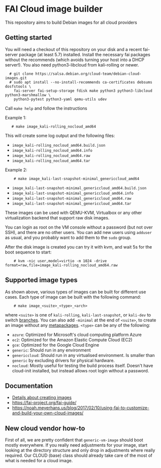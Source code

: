 # FAI Cloud image builder

This repository aims to build Debian images for all cloud providers

## Getting started

You will need a checkout of this repository on your disk and a recent fai-server
package (at least 5.7) installed. Install the necessary fai packages without
the recommends (which avoids turning your host into a DHCP server!).
You also need python3-libcloud from kali-rolling or newer.

```
  # git clone https://salsa.debian.org/cloud-team/debian-cloud-images.git
  # sudo apt install --no-install-recommends ca-certificates debsums dosfstools \
    fai-server fai-setup-storage fdisk make python3 python3-libcloud python3-marshmallow \
    python3-pytest python3-yaml qemu-utils udev
```

  Call `make help` and follow the instructions

Example 1:

```
   # make image_kali-rolling_nocloud_amd64
```

This will create some log output and the following files:

- `image_kali-rolling_nocloud_amd64.build.json`
- `image_kali-rolling_nocloud_amd64.info`
- `image_kali-rolling_nocloud_amd64.raw`
- `image_kali-rolling_nocloud_amd64.tar`

Example 2:

```
    # make image_kali-last-snapshot-minimal_genericcloud_amd64
```

- `image_kali-last-snapshot-minimal_genericcloud_amd64.build.json`
- `image_kali-last-snapshot-minimal_genericcloud_amd64.info`
- `image_kali-last-snapshot-minimal_genericcloud_amd64.raw`
- `image_kali-last-snapshot-minimal_genericcloud_amd64.tar`

These images can be used with QEMU-KVM, Virtualbox or any other virtualization
backend that support raw disk images.

You can login as root on the VM console without a password (but not over
SSH), and there are no other users. You can add new users using `adduser` as
usual, and you probably want to add them to the `sudo` group.

After the disk image is created you can try it with kvm, and wait 5s for the
boot sequence to start:

```
    # kvm -nic user,model=virtio -m 1024 -drive format=raw,file=image_kali-rolling_nocloud_amd64.raw
```

## Supported image types

As shown above, various types of images can be built for different use
cases. Each type of image can be built with the following command:

```
    # make image_<suite>_<type>_<arch>
```

where `<suite>` is one of `kali-rolling`, `kali-last-snapshot`, or `kali-dev` to switch [branches](https://www.kali.org/docs/general-use/kali-branches/).
You can also add `-minimal` at the end of `<suite>`, to create an image without any [metapackages](https://www.kali.org/tools/kali-meta/).
`<type>` can be any of the following:

 * `azure`: Optimized for Microsoft's cloud computing platform Azure
 * `ec2`: Optimized for the Amazon Elastic Compute Cloud (EC2)
 * `gce`: Optimized for the Google Cloud Engine
 * `generic`: Should run in any environment
 * `genericcloud`: Should run in any virtualised environment. Is
   smaller than `generic` by excluding drivers for physical hardware.
 * `nocloud`: Mostly useful for testing the build process
   itself. Doesn't have cloud-init installed, but instead allows root
   login without a password.

## Documentation

 * [Details about creating images](doc/details.md)
 * https://fai-project.org/fai-guide/
 * https://noah.meyerhans.us/blog/2017/02/10/using-fai-to-customize-and-build-your-own-cloud-images/

## New cloud vendor how-to

First of all, we are pretty confident that `generic-vm-image` should boot
mostly everywhere. If you really need adjustments for your image, start looking
at the directory structure and only drop in adjustments where really required.
Our CLOUD (base) class should already take care of the most of what is needed
for a cloud image.

